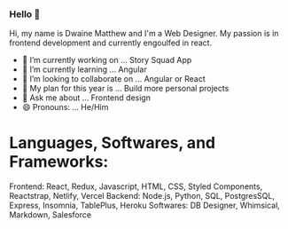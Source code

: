 ### Hello 👋

Hi, my name is Dwaine Matthew and I'm a Web Designer. My passion is in frontend development and currently engoulfed in react.


- 🔭 I’m currently working on ... Story Squad App
- 🌱 I’m currently learning ... Angular
- 👯 I’m looking to collaborate on ... Angular or React
- 🤔 My plan for this year is ... Build more personal projects
- 💬 Ask me about ... Frontend design
- 😄 Pronouns: ... He/Him
<!-- - 📫 How to reach me: ... 
- ⚡ Fun fact: ... -->

# Languages, Softwares, and Frameworks:
Frontend: React, Redux, Javascript, HTML, CSS, Styled Components, Reactstrap, Netlify, Vercel
Backend: Node.js, Python, SQL, PostgresSQL, Express, Insomnia, TablePlus, Heroku
Softwares: DB Designer, Whimsical, Markdown, Salesforce
